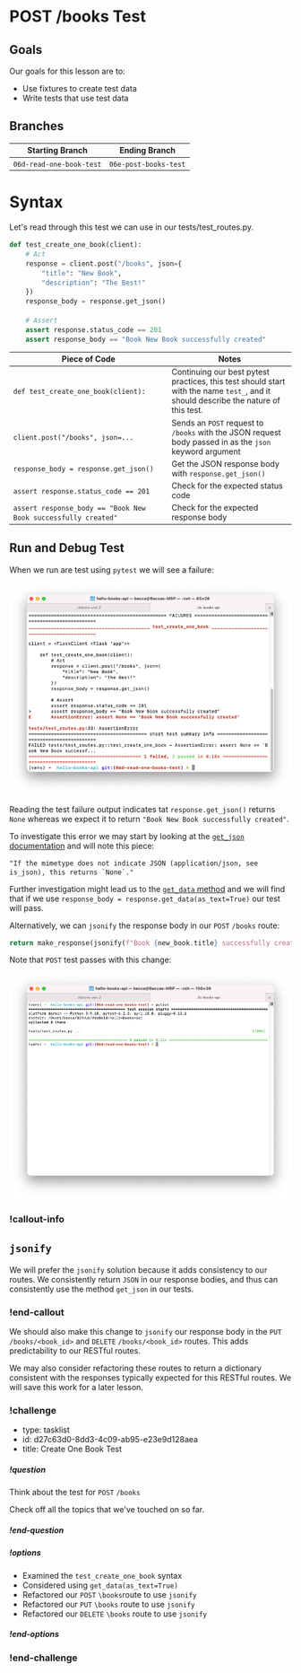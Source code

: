 # POST /books Test

## Goals

Our goals for this lesson are to:
- Use fixtures to create test data
- Write tests that use test data

## Branches

| Starting Branch | Ending Branch|
|--|--|
|`06d-read-one-book-test` |`06e-post-books-test`|


# Syntax

Let's read through this test we can use in our tests/test_routes.py.

```python
def test_create_one_book(client):
    # Act
    response = client.post("/books", json={
        "title": "New Book",
        "description": "The Best!"
    })
    response_body = response.get_json()

    # Assert
    assert response.status_code == 201
    assert response_body == "Book New Book successfully created"
```

| <div style="min-width:250px;"> Piece of Code </div> | Notes|
|--|--|
|`def test_create_one_book(client):` | Continuing our best pytest practices, this test should start with the name `test_`, and it should describe the nature of this test.|
|`client.post("/books", json=...`|Sends an `POST` request to `/books` with the JSON request body passed in as the `json` keyword argument| 
| `response_body = response.get_json()`| Get the JSON response body with `response.get_json()`|
|`assert response.status_code == 201`|Check for the expected status code|
|`assert response_body == "Book New Book successfully created"`|Check for the expected response body|

## Run and Debug Test

When we run are test using `pytest` we will see a failure:

![POST /books test failure](../assets/post_test_failure.png)

Reading the test failure output indicates tat `response.get_json()` returns `None` whereas we expect it to return `"Book New Book successfully created"`.

To investigate this error we may start by looking at the [`get_json` documentation](https://flask.palletsprojects.com/en/2.0.x/api/?highlight=get_json#flask.Response.get_json) and will note this piece:

```
"If the mimetype does not indicate JSON (application/json, see is_json), this returns `None`."
```

Further investigation might lead us to the [`get_data` method](https://flask.palletsprojects.com/en/2.0.x/api/?highlight=get_json#flask.Response.get_data) and we will find that if we use `response_body = response.get_data(as_text=True)` our test will pass.

Alternatively, we can `jsonify` the response body in our `POST` `/books` route:

```python
return make_response(jsonify(f"Book {new_book.title} successfully created"), 201)
```

Note that `POST` test passes with this change:

![POST /books test success](../assets/post_test_success.png)

<!-- available callout types: info, success, warning, danger, secondary, star  -->
### !callout-info

## <code>jsonify</code>

We will prefer the `jsonify` solution because it adds consistency to our routes. We consistently return `JSON` in our response bodies, and thus can consistently use the method `get_json` in our tests. 

### !end-callout

We should also make this change to `jsonify` our response body in the `PUT` `/books/<book_id>` and `DELETE` `/books/<book_id>` routes. This adds predictability to our RESTful routes. 

We may also consider refactoring these routes to return a dictionary consistent with the responses typically expected for this RESTful routes. We will save this work for a later lesson.

<!-- prettier-ignore-start -->
### !challenge
* type: tasklist
* id: d27c63d0-8dd3-4c09-ab95-e23e9d128aea
* title: Create One Book Test
##### !question

Think about the test for `POST` `/books`

Check off all the topics that we've touched on so far.

##### !end-question
##### !options

* Examined the `test_create_one_book` syntax
* Considered using `get_data(as_text=True)`
* Refactored our `POST` `\books`route to use `jsonify`
* Refactored our `PUT` `\books` route to use `jsonify`
* Refactored our `DELETE` `\books` route to use `jsonify`

##### !end-options
### !end-challenge
<!-- prettier-ignore-end -->